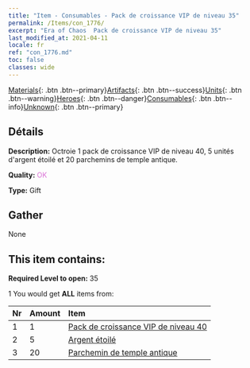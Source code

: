 ```yaml
---
title: "Item - Consumables - Pack de croissance VIP de niveau 35"
permalink: /Items/con_1776/
excerpt: "Era of Chaos  Pack de croissance VIP de niveau 35"
last_modified_at: 2021-04-11
locale: fr
ref: "con_1776.md"
toc: false
classes: wide
---
```

 [Materials](/fr/Items/){: .btn .btn--primary}[Artifacts](/fr/Items/Artifacts/){: .btn .btn--success}[Units](/fr/Items/Units/){: .btn .btn--warning}[Heroes](/fr/Items/Heroes/){: .btn .btn--danger}[Consumables](/fr/Items/Consumables/){: .btn .btn--info}[Unknown](/fr/Items/Unknown/){: .btn .btn--primary}

## Détails
 **Description:** Octroie 1 pack de croissance VIP de niveau 40, 5 unités d'argent étoilé et 20 parchemins de temple antique.

 **Quality:** <span style="color: #DA70D6">OK</span>

 **Type:** Gift

## Gather

  None

## This item contains:

 **Required Level to open:** 35

 1 You would get **ALL** items  from:

  | Nr | Amount |     Item    |
  |:---|:-------|:------------|
  | 1 | 1 | [Pack de croissance VIP de niveau 40](/fr/Items/con_1777/) | 
  | 2 | 5 | [Argent étoilé](/fr/Items/con_969/) | 
  | 3 | 20 | [Parchemin de temple antique](/fr/Items/con_697/) | 
